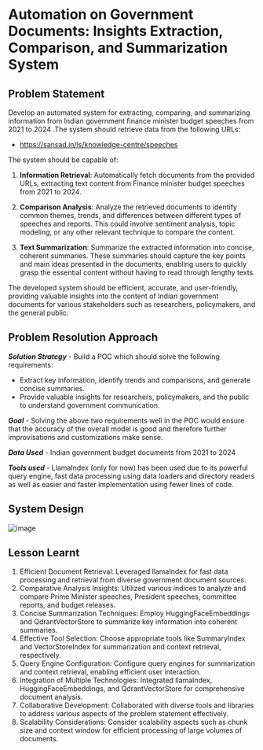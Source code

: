 # Automation on Government Documents: Insights Extraction, Comparison, and Summarization System

## Problem Statement
Develop an automated system for extracting, comparing, and summarizing information from Indian government finance minister budget speeches from 2021 to 2024 .The system should retrieve data from the following URLs:

- https://sansad.in/ls/knowledge-centre/speeches

The system should be capable of:
1. **Information Retrieval**: Automatically fetch documents from the provided URLs, extracting text content from Finance minister budget speeches from 2021 to 2024.

2. **Comparison Analysis**: Analyze the retrieved documents to identify common themes, trends, and differences between different types of speeches and reports. This could involve sentiment analysis, topic modeling, or any other relevant technique to compare the content.

3. **Text Summarization**: Summarize the extracted information into concise, coherent summaries. These summaries should capture the key points and main ideas presented in the documents, enabling users to quickly grasp the essential content without having to read through lengthy texts.

The developed system should be efficient, accurate, and user-friendly, providing valuable insights into the content of Indian government documents for various stakeholders such as researchers, policymakers, and the general public.

## Problem Resolution Approach
***Solution Strategy*** - Build a POC which should solve the following requirements:
- Extract key information, identify trends and comparisons, and generate concise summaries.
- Provide valuable insights for researchers, policymakers, and the public to understand government communication.

***Goal*** - Solving the above two requirements well in the POC would ensure that the accuracy of the overall model is good and therefore further improvisations and customizations make sense.

***Data Used*** -  Indian government budget documents from 2021 to 2024

***Tools used*** - LlamaIndex (only for now) has been used due to its powerful query engine, fast data processing using data loaders and directory readers as well as easier and faster implementation using fewer lines of code.

## System Design
![image](https://github.com/PrabakarTS/SemanticSpotter/assets/System-Design)


## Lesson Learnt
1.	Efficient Document Retrieval: Leveraged llamaIndex for fast data processing and retrieval from diverse government document sources.
2.	Comparative Analysis Insights: Utilized various indices to analyze and compare Prime Minister speeches, President speeches, committee reports, and budget releases.
3.	Concise Summarization Techniques: Employ HuggingFaceEmbeddings and QdrantVectorStore to summarize key information into coherent summaries.
4.	Effective Tool Selection: Choose appropriate tools like SummaryIndex and VectorStoreIndex for summarization and context retrieval, respectively.
5.	Query Engine Configuration: Configure query engines for summarization and context retrieval, enabling efficient user interaction.
6.	Integration of Multiple Technologies: Integrated llamaIndex, HuggingFaceEmbeddings, and QdrantVectorStore for comprehensive document analysis.
7.	Collaborative Development: Collaborated with diverse tools and libraries to address various aspects of the problem statement effectively.
8.	Scalability Considerations: Consider scalability aspects such as chunk size and context window for efficient processing of large volumes of documents.


